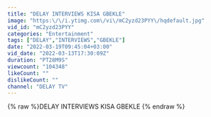```yaml
---
title: "DELAY INTERVIEWS KISA GBEKLE"
image: "https:\/\/i.ytimg.com\/vi\/mC2yzd23PYY\/hqdefault.jpg"
vid_id: "mC2yzd23PYY"
categories: "Entertainment"
tags: ["DELAY","INTERVIEWS","GBEKLE"]
date: "2022-03-19T09:45:04+03:00"
vid_date: "2022-03-13T17:30:09Z"
duration: "PT28M9S"
viewcount: "104348"
likeCount: ""
dislikeCount: ""
channel: "DELAY TV"
---
```

{% raw %}DELAY INTERVIEWS KISA GBEKLE {% endraw %}
